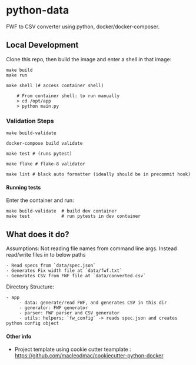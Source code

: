 python-data
=========================================================

FWF to CSV converter using python, docker/docker-composer. 


## Local Development

Clone this repo, then build the image and enter a shell in that image:

    
    make build
    make run
    
    make shell (# access container shell)
    
        # From container shell: to run manually
        > cd /opt/app
        > python main.py
    

### Validation Steps

    make build-validate
    
	docker-compose build validate

    make test # (runs pytest)	

    make flake # flake-8 validator
    
    make lint # black auto formatter (ideally should be in precommit hook)

#### Running tests

Enter the container and run:

    make build-validate  # build dev container
    make test            # run pytests in dev container

## What does it do?
   
   Assumptions: Not reading file names from command line args. Instead read/write files in to below paths

    - Read specs from `data/spec.json`
    - Generates Fix width file at `data/fwf.txt`
    - Generates CSV from FWF file at `data/converted.csv`
    
   Directory Structure:
    
    - app
         - data: generate/read FWF, and generates CSV in this dir
         - generator: FWF generator
         - parser: FWF parser and CSV generator
         - utils: helpers; `fw_config` -> reads spec.json and creates python config object
   

#### Other info
- Project template using cookie cutter teamplate : https://github.com/macleodmac/cookiecutter-python-docker